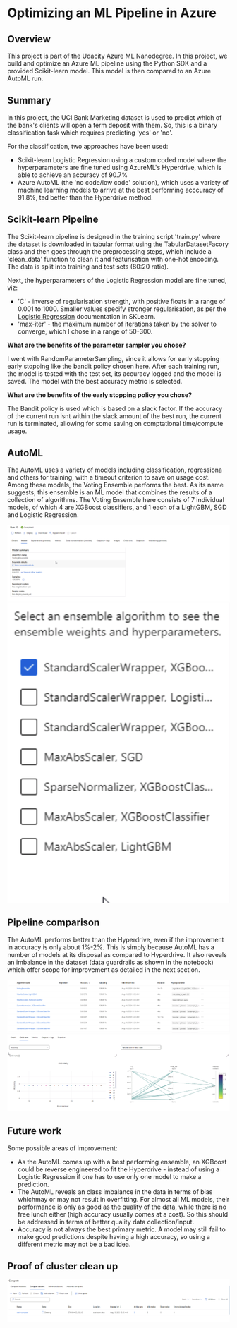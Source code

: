 # Optimizing an ML Pipeline in Azure

## Overview
This project is part of the Udacity Azure ML Nanodegree.
In this project, we build and optimize an Azure ML pipeline using the Python SDK and a provided Scikit-learn model.
This model is then compared to an Azure AutoML run.

## Summary
In this project, the UCI Bank Marketing dataset is used to predict which of the bank's clients will open a term deposit with them. So, this is a binary classification task which requires predicting 'yes' or 'no'.

For the classification, two approaches have been used:
 * Scikit-learn Logistic Regression using a custom coded model where the hyperparameters are fine tuned using AzureML's Hyperdrive, which is able to achieve an accuracy of 90.7%
 * Azure AutoML (the 'no code/low code' solution), which uses a variety of machine learning models to arrive at the best performing acccuracy of 91.8%, tad better than the Hyperdrive method. 

## Scikit-learn Pipeline
The Scikit-learn pipeline is designed in the training script 'train.py' where the dataset is downloaded in tabular format using the TabularDatasetFacory class and then goes through the preprocessing steps, which include a 'clean_data' function to clean it and featurisation with one-hot encoding. The data is split into training and test sets (80:20 ratio).

Next, the hyperparameters of the Logistic Regression model are fine tuned, viz:
  * 'C' - inverse of regularisation strength, with positive floats in a range of 0.001 to 1000. Smaller values specify stronger regularisation, as per the [Logistic Regression](https://scikit-learn.org/stable/modules/generated/sklearn.linear_model.LogisticRegression.html) documentation in SKLearn.
  * 'max-iter' - the maximum number of iterations taken by the solver to converge, which I chose in a range of 50-300.  

**What are the benefits of the parameter sampler you chose?**

I went with RandomParameterSampling, since it allows for early stopping early stopping like the bandit policy chosen here. After each training run, the model is tested with the test set, its accuracy logged and the model is saved. The model with the best accuracy metric is selected. 

**What are the benefits of the early stopping policy you chose?**

The Bandit policy is used which is based on a slack factor. If the accuracy of the current run isnt within the slack amount of the best run, the current run is terminated, allowing for some saving on comptational time/compute usage.   

## AutoML

The AutoML uses a variety of models including classification, regressiona and others for training, with a timeout criterion to save on usage cost. Among these models, the Voting Ensemble performs the best.  As its name suggests, this ensemble is an ML model that combines the results of a collection of algorithms. The Voting Ensemble here consists of 7 individual models, of which 4 are XGBoost classifiers, and 1 each of a LightGBM, SGD and Logistic Regression.

![image](https://github.com/sukanto-m/nd00333_AZMLND_Optimizing_a_Pipeline_in_Azure-Starter_Files/blob/master/Screenshot%202021-08-10%20at%2011.59.28%20AM.png)
![image](https://github.com/sukanto-m/nd00333_AZMLND_Optimizing_a_Pipeline_in_Azure-Starter_Files/blob/master/Screenshot%202021-08-11%20at%2011.27.29%20AM.png)



## Pipeline comparison

The AutoML performs better than the Hyperdrive, even if the improvement in accuracy is only about 1%-2%. This is simply because AutoML has a number of models at its disposal as compared to Hyperdrive. It also reveals an imbalance in the dataset (data guardrails as shown in the notebook) which offer scope for improvement as detailed in the next section.

![image](https://github.com/sukanto-m/nd00333_AZMLND_Optimizing_a_Pipeline_in_Azure-Starter_Files/blob/master/Screenshot%202021-08-11%20at%2011.06.42%20AM.png)
![image](https://github.com/sukanto-m/nd00333_AZMLND_Optimizing_a_Pipeline_in_Azure-Starter_Files/blob/master/Screenshot%202021-08-10%20at%2011.06.24%20AM.png)

## Future work

Some possible areas of improvement:

* As the AutoML comes up with a best performing ensemble, an XGBoost could be reverse engineered to fit the Hyperdrive - instead of using a Logistic Regression if one has to use only one model to make a prediction.
* The AutoML reveals an class imbalance in the data in terms of bias whichmay or may not result in overfitting. For almost all ML models, their performance is only as good as the quality of the data, while there is no free lunch  either (high accuracy usually comes at a cost). So this should be addressed in terms of better quality data collection/input.
* Accuracy is not always the best primary metric. A model may still fail to make good predictions despite having a high accuracy, so using a different metric may not be a bad idea.

## Proof of cluster clean up
![image](https://github.com/sukanto-m/nd00333_AZMLND_Optimizing_a_Pipeline_in_Azure-Starter_Files/blob/master/Screenshot%202021-08-10%20at%2012.02.01%20PM.png)

